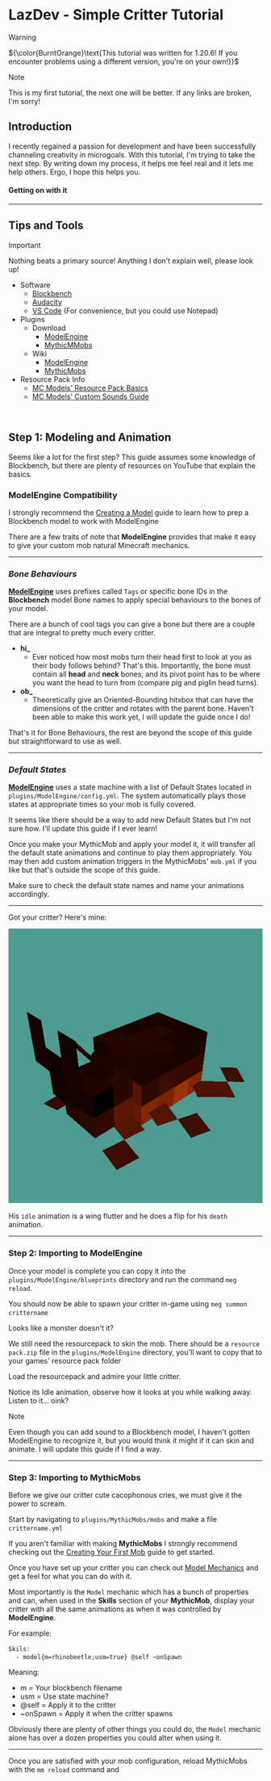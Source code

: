 
# LazDev - Simple Critter Tutorial

> [!WARNING] 
> ${\color{BurntOrange}\text{This tutorial was written for 1.20.6! If you encounter problems using a different version, you're on your own!}}$

> [!NOTE]
> This is my first tutorial, the next one will be better. If any links are broken, I'm sorry!

## Introduction

I recently regained a passion for development and have been successfully channeling creativity in microgoals. With this tutorial, I'm trying to take the next step. By writing down my process, it helps me feel real and it lets me help others. Ergo, I hope this helps you.

#### Getting on with it

___

## Tips and Tools

> [!IMPORTANT]  
> Nothing beats a primary source! Anything I don't explain well, please look up!

-  Software
   - [Blockbench](https://www.blockbench.net/)
   - [Audacity](https://www.audacityteam.org/)
   - [VS Code](https://code.visualstudio.com/) (For convenience, but you could use Notepad)
- Plugins
  - Download
    - [ModelEngine](https://mythiccraft.io/index.php?resources/model-engine%E2%80%94ultimate-entity-model-manager-1-19-4-1-21-1.1213/)
    - [MythicMMobs](https://mythiccraft.io/index.php?pages/official-mythicmobs-download/)
  - Wiki
    - [ModelEngine](https://git.lumine.io/mythiccraft/model-engine-4/-/wikis/home)
    - [MythicMobs](https://git.mythiccraft.io/mythiccraft/MythicMobs/-/wikis/home)
- Resource Pack Info
  - [MC Models' Resource Pack Basics](https://mcmodels.net/guides/2-pack-basics)
  - [MC Models' Custom Sounds Guide](https://mcmodels.net/guides/4-sounds)

<br>

## Step 1: Modeling and Animation

Seems like a lot for the first step? This guide assumes some knowledge of Blockbench, but there are plenty of resources on YouTube that explain the basics.

### ModelEngine Compatibility

I strongly recommend the [Creating a Model](https://git.lumine.io/mythiccraft/model-engine-4/-/wikis/Modeling/Creating-a-Model#hitbox-and-eye-height) guide to learn how to prep a Blockbench model to work with ModelEngine

There are a few traits of note that **ModelEngine** provides that make it easy to give your custom mob natural Minecraft mechanics.

___

### _Bone Behaviours_

**[ModelEngine](https://git.lumine.io/mythiccraft/model-engine-4/-/wikis/Modeling/Bone-Behaviors)** uses prefixes called ``Tags`` or specific bone IDs in the **Blockbench** model Bone 
names to apply special behaviours to the bones of your model.

There are a bunch of cool tags you can give a bone but there are a couple that are integral to pretty much every critter.

  - **hi_**
    - Ever noticed how most mobs turn their head first to look at you as their body follows behind? That's this. Importantly, the bone must contain all **head** and **neck** bones, and its pivot point has to be where you want the head to turn from (compare pig and piglin head turns).
  - **ob_**
    - Theoretically give an Oriented-Bounding hitxbox that can have  the dimensions of the critter and rotates with the parent bone. Haven't been able to make this work yet, I will update the guide once I do!
 

That's it for Bone Behaviours, the rest are beyond the scope of this guide but straightforward to use as well.

___

### _Default States_

**[ModelEngine](https://git.lumine.io/mythiccraft/model-engine-4/-/wikis/Modeling/Animating-a-Model)** uses a state machine with a list of Default States located in ``plugins/ModelEngine/config.yml``. The system automatically plays those states at appropriate times so your mob is fully covered. 

It seems like there should be a way to add new Default States but I'm not sure how. I'll update this guide if I ever learn!

Once you make your MythicMob and apply your model it, it will transfer all the default state animations and continue to play them appropriately. You may then add custom animation triggers in the MythicMobs' ``mob.yml`` if you like but that's outside the scope of this guide.

Make sure to check the default state names and name your animations accordingly.

___


Got your critter? Here's mine:

<p align="center">
<img src="img/RhinoBeetleSmall9.gif" >
</p>

His ``idle`` animation is a wing flutter and he does a flip for his ``death`` animation.

___


### Step 2: Importing to ModelEngine

Once your model is complete you can copy it into the ``plugins/ModelEngine/blueprints`` directory and run the command ``meg reload``.

You should now be able to spawn your critter in-game using ``meg summon crittername``

Looks like a monster doesn't it?

We still need the resourcepack to skin the mob. There should be a ``resource pack.zip`` file in the ``plugins/ModelEngine`` directory, you'll want to copy that to your games' resource pack folder

Load the resourcepack and admire your little critter.

Notice its Idle animation, observe how it looks at you while walking away. Listen to it... oink?

> [!NOTE]  
> Even though you can add sound to a Blockbench model, I haven't gotten ModelEngine to recognize it, but you would think it might if it can skin and animate. I will update this guide if I find a way.

___

### Step 3: Importing to MythicMobs

Before we give our critter cute cacophonous cries, we must give it the power to scream.

Start by navigating to ``plugins/MythicMobs/mobs`` and make a file ``crittername.yml``

If you aren't familiar with making **MythicMobs** I strongly recommend checking out the [Creating Your First Mob](https://git.mythiccraft.io/mythiccraft/MythicMobs/-/wikis/Guides/(Step-3)-Creating-Your-First-Mob) guide to get started.

Once you have set up your critter you can check out [Model Mechanics](https://git.lumine.io/mythiccraft/model-engine-4/-/wikis/MythicMobs/Model-Mechanics) and get a feel for what you can do with it.

Most importantly is the ``Model`` mechanic which has a bunch of properties and can, when used in the **Skills** section of your **MythicMob**, display your critter with all the same animations as when it was controlled by **ModelEngine**.

For example:
        
    Skils:
      - model{m=rhinobeetle;usm=true} @self ~onSpawn
Meaning:

  - m = Your blockbench filename
  - usm = Use state machine?
  - @self = Apply it to the critter
  - ~onSpawn = Apply it when the critter spawns

Obviously there are plenty of other things you could do, the `Model` mechanic alone has over a dozen properties you could alter when using it.
____

Once you are satisfied with your mob configuration, reload MythicMobs with the ``mm reload`` command and 

